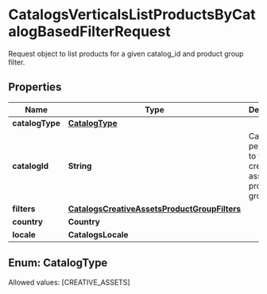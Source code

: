 

# CatalogsVerticalsListProductsByCatalogBasedFilterRequest

Request object to list products for a given catalog_id and product group filter.

## Properties

Name | Type | Description | Notes
------------ | ------------- | ------------- | -------------
**catalogType** | [**CatalogType**](#CatalogType) |  | 
**catalogId** | **String** | Catalog id pertaining to the creative assets product group. | 
**filters** | [**CatalogsCreativeAssetsProductGroupFilters**](CatalogsCreativeAssetsProductGroupFilters.md) |  | 
**country** | **Country** |  | 
**locale** | **CatalogsLocale** |  | 


## Enum: CatalogType
Allowed values: [CREATIVE_ASSETS]




